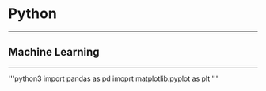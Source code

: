 # Python
---
  ## Machine Learning
---
   '''python3
    import pandas as pd
    imoprt matplotlib.pyplot as plt
   '''
